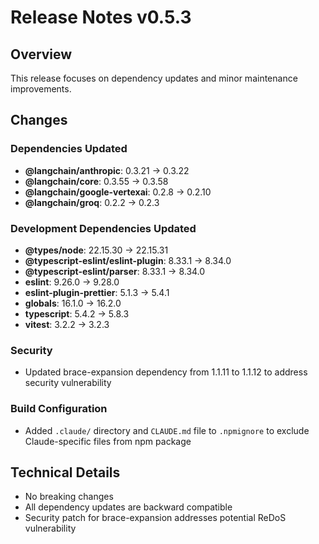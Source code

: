 # Release Notes v0.5.3

## Overview
This release focuses on dependency updates and minor maintenance improvements.

## Changes

### Dependencies Updated
- **@langchain/anthropic**: 0.3.21 → 0.3.22
- **@langchain/core**: 0.3.55 → 0.3.58
- **@langchain/google-vertexai**: 0.2.8 → 0.2.10
- **@langchain/groq**: 0.2.2 → 0.2.3

### Development Dependencies Updated
- **@types/node**: 22.15.30 → 22.15.31
- **@typescript-eslint/eslint-plugin**: 8.33.1 → 8.34.0
- **@typescript-eslint/parser**: 8.33.1 → 8.34.0
- **eslint**: 9.26.0 → 9.28.0
- **eslint-plugin-prettier**: 5.1.3 → 5.4.1
- **globals**: 16.1.0 → 16.2.0
- **typescript**: 5.4.2 → 5.8.3
- **vitest**: 3.2.2 → 3.2.3

### Security
- Updated brace-expansion dependency from 1.1.11 to 1.1.12 to address security vulnerability

### Build Configuration
- Added `.claude/` directory and `CLAUDE.md` file to `.npmignore` to exclude Claude-specific files from npm package

## Technical Details
- No breaking changes
- All dependency updates are backward compatible
- Security patch for brace-expansion addresses potential ReDoS vulnerability